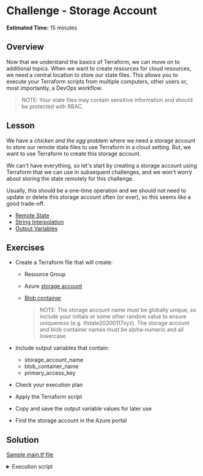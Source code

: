 # Challenge - Storage Account

**Estimated Time:** 15 minutes

## Overview

Now that we understand the basics of Terraform, we can move on to additional topics. When we
want to create resources for cloud resources, we need a central location to store our state
files. This allows you to execute your Terraform scripts from multiple computers, other users
or, most importantly, a DevOps workflow.

> NOTE: Your state files may contain sensitive information and should be protected with RBAC.

## Lesson

We have a *chicken and the egg* problem where we need a storage account to store our remote state
files to use Terraform in a cloud setting. But, we want to use Terraform to create this storage account.

We can't have everything, so let's start by creating a storage account using Terraform that we can 
use in subsequent challenges, and we won't worry about storing the state remotely for this challenge.

Usually, this should be a one-time operation and we should not need to update or delete this
storage account often (or ever), so this seems like a good trade-off.

* [Remote State](https://www.terraform.io/docs/state/remote.html)
* [String Interpolation](https://www.terraform.io/docs/configuration/expressions.html#interpolation)
* [Output Variables](https://www.terraform.io/docs/configuration/outputs.html)

## Exercises

* Create a Terraform file that will create:

  * Resource Group  
  * Azure [storage account](https://www.terraform.io/docs/providers/azurerm/r/storage_account.html)  
  * [Blob container](https://www.terraform.io/docs/providers/azurerm/r/storage_container.html)  
  
  
    > NOTE: The storage account name must be globally unique, so include your initials or some other random value
    > to ensure uniqueness (e.g. tfstate20200117xyz). The storage account and blob container names must be
    > alpha-numeric and all lowercase.

* Include output variables that contain:

  * storage_account_name
  * blob_container_name
  * primary_access_key

* Check your execution plan

* Apply the Terraform script

* Copy and save the output variable values for later use

* Find the storage account in the Azure portal

## Solution

[Sample main.tf file](solution/main.tf)

<details>
<summary>
Execution script
</summary>

```bash

# No remote storage here
terraform init

# Apply the script with the specified variable values
terraform apply \
-var 'resource_group_name=cdw-tfstate-20200121' \
-var 'storage_account_name=tfstate20200121xyz' \
-var 'blob_container_name=tfstatefiles' \
-var 'location=westus2'

```
</details>
